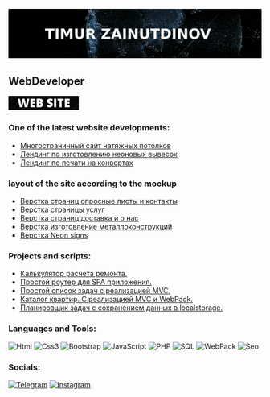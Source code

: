 [![Header](https://github.com/TimurZainutdinov/TimurZainutdinov/blob/main/assets/main_name.jpg)](https://elysium-pro.com)

## WebDeveloper

<a href="https://elysium-pro.com" target="_blank">
  <img src="https://github.com/TimurZainutdinov/TimurZainutdinov/blob/main/assets/web-site_2.jpg" alt="The web site" width="140"/>
</a>

### One of the latest website developments:
<!-- One of the latest works start-->
- [Многостраничный сайт натяжных потолков](https://potolki-real.ru)
- [Лендинг по изготовлению неоновых вывесок](https://optpoligraf.ru/neonovie-viveski/kazan)
- [Лендинг по печати на конвертах](https://optpoligraf.ru/konverty/kazan)
<!-- One of the latest works end -->

### layout of the site according to the mockup
<!-- One of the latest works layout start-->
- [Верстка страниц опросные листы и контакты](https://www.uralktp.ru/documents)
- [Верстка страницы услуг](https://www.royalholod.ru/pages/28096-uslugi)
- [Верстка страниц доставка и о нас](https://www.упаковка-116.рф/delivery)
- [Верстка изготовление металлоконструкций](https://www.pzmi59.ru/pages/29312-izgotovlenie-metallokonstruktsiy)
- [Верстка Neon signs](https://opt-poligraf.ru/kazan/neonovye-vyveski/)
<!-- One of the latest works layout end -->

### Projects and scripts:

<!-- Projects and scripts start-->

- [Калькулятор расчета ремонта.](https://github.com/TimurZainutdinov/RepairCostCalculator)
- [Простой роутер для SPA приложения.](https://github.com/TimurZainutdinov/RouterForSpaApplication)
- [Простой список задач с реализацией MVC.](https://github.com/TimurZainutdinov/SimpleTodoMvc)
- [Каталог квартир. С реализацией MVC и WebPack.]()
- [Планировщик задач с сохранением данных в localstorage.](https://github.com/TimurZainutdinov/TaskSchedulerWithSaveToLocalStorage)

<!-- Projects and scripts end -->

### Languages and Tools:
![Html](https://img.shields.io/badge/-Html5-090909?style=for-the-badge&logo=html5&logoColor=d44922)
![Css3](https://img.shields.io/badge/-Css3-090909?style=for-the-badge&logo=css3&logoColor=097CDB)
![Bootstrap](https://img.shields.io/badge/-Bootstrap-090909?style=for-the-badge&logo=bootstrap&logoColor=7c12fa)
![JavaScript](https://img.shields.io/badge/-JavaScript-090909?style=for-the-badge&logo=JavaScript&logoColor=E9D54D)
![PHP](https://img.shields.io/badge/-PHP-090909?style=for-the-badge&logo=php&logoColor=777baf)
![SQL](https://img.shields.io/badge/-MySQL-090909?style=for-the-badge&logo=mysql&logoColor=f7971c)
![WebPack](https://img.shields.io/badge/-WebPack-090909?style=for-the-badge&logo=webpack&logoColor=8dd6f9)
![Seo](https://img.shields.io/badge/-Seo-090909?style=for-the-badge&logo=Raspberry%20Pi&logoColor=94ca5b)

### Socials:
[![Telegram](https://img.shields.io/badge/-Telegram-090909?style=for-the-badge&logo=telegram&logoColor=27A0D9)](https://t.me/elysium_sweb)
[![Instagram](https://img.shields.io/badge/-Instagram-090909?style=for-the-badge&logo=instagram&logoColor=B4068E)](https://www.instagram.com/sonny550)
